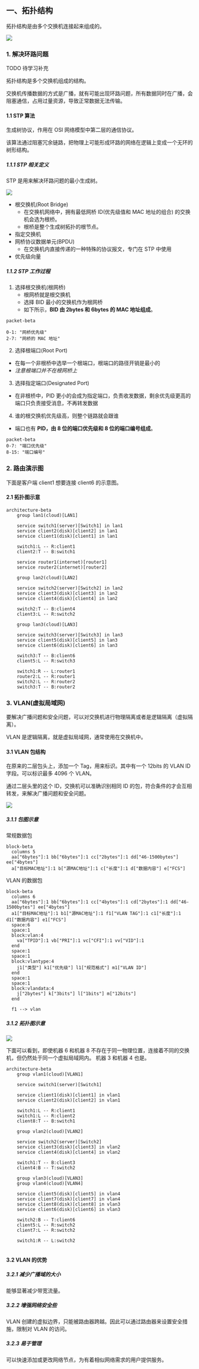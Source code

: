 ## 一、拓扑结构

拓扑结构是由多个交换机连接起来组成的。

![](https://static001.geekbang.org/resource/image/08/29/0867321c36cc52bd3dd4d7622583fa29.jpg?wh=2866*2176)

### 1. 解决环路问题

TODO 待学习补充

拓扑结构是多个交换机组成的结构。

交换机传播数据的方式是广播，就有可能出现环路问题，所有数据同时在广播，会阻塞通信，占用过量资源，导致正常数据无法传输。

#### 1.1 STP 算法

生成树协议，作用在 OSI 网络模型中第二层的通信协议。

该算法通过阻塞冗余链路，把物理上可能形成环路的网络在逻辑上变成一个无环的树形结构。

##### 1.1.1 STP 相关定义

STP 是用来解决环路问题的最小生成树。

![](https://static001.geekbang.org/resource/image/47/23/47baa69073b38357e0ae3f88ff74dd23.jpg?wh=3623*2579)

* 根交换机(Root Bridge)
	* 在交换机网络中，拥有最低网桥 ID(优先级值和 MAC 地址的组合) 的交换机会选为根桥。
	* 根桥是整个生成树拓扑的根节点。
* 指定交换机
* 网桥协议数据单元(BPDU)
	* 在交换机内直接传递的一种特殊的协议报文，专门在 STP 中使用
* 优先级向量

##### 1.1.2 STP 工作过程

1. 选择根交换机(根网桥)
	* 根网桥就是根交换机
	* 选择 BID 最小的交换机作为根网桥
	* 如下所示，**BID 由 2bytes 和 6bytes 的 MAC 地址组成**。

```mermaid
packet-beta

0-1: "网桥优先级"
2-7: "网桥的 MAC 地址"

```

2. 选择根端口(Root Port)
  * 在每一个非根桥中选举一个根端口，根端口的路径开销是最小的
  * *注意根端口并不在根网桥上*
3. 选择指定端口(Designated Port)
  * 在非根桥中，PID 更小的会成为指定端口，负责收发数据，剩余优先级更高的端口只负责接受消息，不再转发数据
4. 谁的根交换机优先级高，则整个链路就会跟谁
  * 端口也有 **PID，由 8 位的端口优先级和 8 位的端口编号组成**。

```mermaid
packet-beta
0-7: "端口优先级"
8-15: "端口编号"
```

### 2. 路由演示图

下面是客户端 client1 想要连接 client6 的示意图。

#### 2.1 拓扑图示意
```mermaid
architecture-beta
    group lan1(cloud)[LAN1]

    service switch1(server)[Switch1] in lan1
    service client2(disk)[client2] in lan1
    service client1(disk)[client1] in lan1

    switch1:L -- R:client1
    client2:T -- B:switch1

    service router1(internet)[router1]
    service router2(internet)[router2]

    group lan2(cloud)[LAN2]

    service switch2(server)[Switch2] in lan2
    service client3(disk)[client3] in lan2
    service client4(disk)[client4] in lan2

    switch2:T -- B:client4
    client3:L -- R:switch2

    group lan3(cloud)[LAN3]

    service switch3(server)[Switch3] in lan3
    service client5(disk)[client5] in lan3
    service client6(disk)[client6] in lan3

    switch3:T -- B:client6
    client5:L -- R:switch3

    switch1:R -- L:router1
    router2:L -- R:router1
    switch2:L -- R:router2
    switch3:T -- B:router2
```

### 3. VLAN(虚拟局域网)

要解决广播问题和安全问题，可以对交换机进行物理隔离或者是逻辑隔离（虚拟隔离）。

VLAN 是逻辑隔离，就是虚拟局域网，通常使用在交换机中。

#### 3.1 VLAN 包结构

在原来的二层包头上，添加一个 Tag，用来标识。其中有一个 12bits 的 VLAN ID 字段。可以标识最多 4096 个 VLAN。

通过二层头里的这个 ID，交换机可以准确识别相同 ID 的包，符合条件的才会互相转发，来解决广播问题和安全问题。

![](https://static001.geekbang.org/resource/image/ba/60/ba720f6988558f95c381f4deaab11660.jpg?wh=2066*1583)

##### 3.1.1 包图示意

常规数据包

```mermaid
block-beta
  columns 5
  aa["6bytes"]:1 bb["6bytes"]:1 cc["2bytes"]:1 dd["46-1500bytes"] ee["4bytes"]
  a["目标MAC地址"]:1 b["源MAC地址"]:1 c["长度"]:1 d["数据内容"] e["FCS"]
```

VLAN 的数据包

```mermaid
block-beta
  columns 6
  aa["6bytes"]:1 bb["6bytes"]:1 cc["4bytes"]:1 cd["2bytes"]:1 dd["46-1500bytes"] ee["4bytes"]
  a1["目标MAC地址"]:1 b1["源MAC地址"]:1 f1["VLAN TAG"]:1 c1["长度"]:1 d1["数据内容"] e1["FCS"]
  space:6
  space:1
  block:vlan:4
    va["TPID"]:1 vb["PRI"]:1 vc["CFI"]:1 vv["VID"]:1
  end
  space:1
  space:1
  block:vlantype:4
    j1["类型"] k1["优先级"] l1["规范格式"] m1["VLAN ID"]
  end
  space:1
  space:1
  block:vlandata:4
    j["2bytes"] k["3bits"] l["1bits"] m["12bits"]
  end
  
  f1 --> vlan
```

##### 3.1.2 拓扑图示意

![](https://static001.geekbang.org/resource/image/5c/4a/5c207a6e2c1c9881823b04e648f4ba4a.jpg?wh=2593*1873)

下面可以看到，即使机器 6 和机器 8 不存在于同一物理位置，连接着不同的交换机，但仍然处于同一个虚拟局域网内。
机器 3 和机器 4 也是。

```mermaid
architecture-beta
    group vlan1(cloud)[VLAN1]

    service switch1(server)[Switch1]
    
    service client1(disk)[client1] in vlan1
    service client2(disk)[client2] in vlan1

    switch1:L -- R:client1
    switch1:L -- R:client2
    client8:T -- B:switch1

    group vlan2(cloud)[VLAN2]

    service switch2(server)[Switch2]
    service client3(disk)[client3] in vlan2
    service client4(disk)[client4] in vlan2

    switch1:T -- B:client3
    client4:B -- T:switch2

    group vlan3(cloud)[VLAN3]
    group vlan4(cloud)[VLAN4]

    service client5(disk)[client5] in vlan4
    service client7(disk)[client7] in vlan4
    service client8(disk)[client8] in vlan3
    service client6(disk)[client6] in vlan3

    switch2:B -- T:client6
    client5:L -- R:switch2
    client7:L -- R:switch2

    switch1:R -- L:switch2
    
```
#### 3.2 VLAN 的优势

##### 3.2.1 减少广播域的大小

能够显著减少带宽流量。

##### 3.2.2 增强网络安全些

VLAN 创建的虚拟边界，只能被路由器跨越。因此可以通过路由器来设置安全措施，限制对 VLAN 的访问。

##### 3.2.3 易于管理

可以快速添加或更改网络节点，为有着相似网络需求的用户提供服务。
